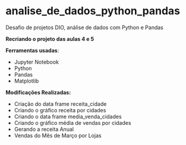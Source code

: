 # analise_de_dados_python_pandas
Desafio de projetos DIO, análise de dados com Python e Pandas



**Recriando o projeto das aulas 4 e 5**

**Ferramentas usadas**:

* Jupyter Notebook
* Python
* Pandas
* Matplotlib

**Modificações Realizadas:**

* Criação do data frame receita_cidade
* Criando o gráfico receita por cidades
* Criando o data frame media_venda_cidades
* Criando o gráfico média de vendas por cidades
* Gerando a receita Anual
* Vendas do Mês de Março por Lojas
